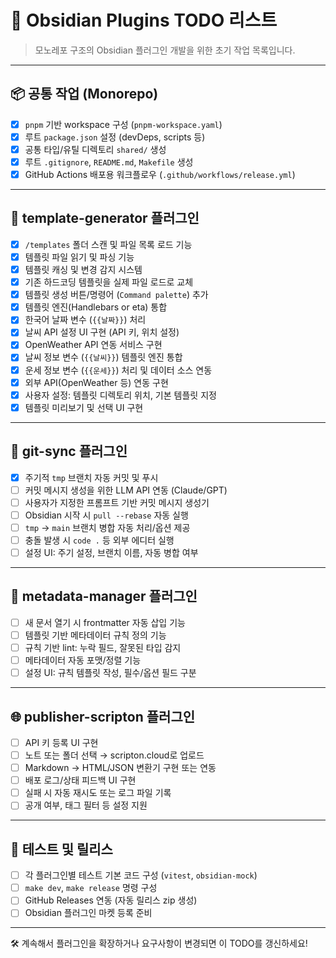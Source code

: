 # 🧩 Obsidian Plugins TODO 리스트

> 모노레포 구조의 Obsidian 플러그인 개발을 위한 초기 작업 목록입니다.

---

## 📦 공통 작업 (Monorepo)

- [x] `pnpm` 기반 workspace 구성 (`pnpm-workspace.yaml`)
- [x] 루트 `package.json` 설정 (devDeps, scripts 등)
- [x] 공통 타입/유틸 디렉토리 `shared/` 생성
- [x] 루트 `.gitignore`, `README.md`, `Makefile` 생성
- [x] GitHub Actions 배포용 워크플로우 (`.github/workflows/release.yml`)

---

## 📄 template-generator 플러그인

- [x] `/templates` 폴더 스캔 및 파일 목록 로드 기능
- [x] 템플릿 파일 읽기 및 파싱 기능 
- [x] 템플릿 캐싱 및 변경 감지 시스템
- [x] 기존 하드코딩 템플릿을 실제 파일 로드로 교체
- [x] 템플릿 생성 버튼/명령어 (`Command palette`) 추가
- [x] 템플릿 엔진(Handlebars or eta) 통합
- [x] 한국어 날짜 변수 (`{{날짜}}`) 처리
- [x] 날씨 API 설정 UI 구현 (API 키, 위치 설정)
- [x] OpenWeather API 연동 서비스 구현
- [x] 날씨 정보 변수 (`{{날씨}}`) 템플릿 엔진 통합
- [x] 운세 정보 변수 (`{{운세}}`) 처리 및 데이터 소스 연동
- [x] 외부 API(OpenWeather 등) 연동 구현
- [x] 사용자 설정: 템플릿 디렉토리 위치, 기본 템플릿 지정
- [x] 템플릿 미리보기 및 선택 UI 구현

---

## 🔄 git-sync 플러그인

- [x] 주기적 `tmp` 브랜치 자동 커밋 및 푸시
- [ ] 커밋 메시지 생성을 위한 LLM API 연동 (Claude/GPT)
- [ ] 사용자가 지정한 프롬프트 기반 커밋 메시지 생성기
- [ ] Obsidian 시작 시 `pull --rebase` 자동 실행
- [ ] `tmp` → `main` 브랜치 병합 자동 처리/옵션 제공
- [ ] 충돌 발생 시 `code .` 등 외부 에디터 실행
- [ ] 설정 UI: 주기 설정, 브랜치 이름, 자동 병합 여부

---

## 🧠 metadata-manager 플러그인

- [ ] 새 문서 열기 시 frontmatter 자동 삽입 기능
- [ ] 템플릿 기반 메타데이터 규칙 정의 기능
- [ ] 규칙 기반 lint: 누락 필드, 잘못된 타입 감지
- [ ] 메타데이터 자동 포맷/정렬 기능
- [ ] 설정 UI: 규칙 템플릿 작성, 필수/옵션 필드 구분

---

## 🌐 publisher-scripton 플러그인

- [ ] API 키 등록 UI 구현
- [ ] 노트 또는 폴더 선택 → scripton.cloud로 업로드
- [ ] Markdown → HTML/JSON 변환기 구현 또는 연동
- [ ] 배포 로그/상태 피드백 UI 구현
- [ ] 실패 시 자동 재시도 또는 로그 파일 기록
- [ ] 공개 여부, 태그 필터 등 설정 지원

---

## 🧪 테스트 및 릴리스

- [ ] 각 플러그인별 테스트 기본 코드 구성 (`vitest`, `obsidian-mock`)
- [ ] `make dev`, `make release` 명령 구성
- [ ] GitHub Releases 연동 (자동 릴리스 zip 생성)
- [ ] Obsidian 플러그인 마켓 등록 준비

---

🛠️ 계속해서 플러그인을 확장하거나 요구사항이 변경되면 이 TODO를 갱신하세요!
